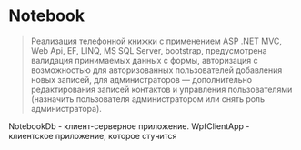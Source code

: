 # Notebook

>Реализация телефонной книжки с применением ASP .NET MVC, Web Api, EF, LINQ, MS SQL Server, bootstrap, предусмотрена валидация принимаемых данных с формы, авторизация с возможностью для авторизованных пользователей добавления новых записей, для администраторов — дополнительно редактирования записей контактов и управления пользователями (назначить пользователя администратором или снять роль администратора).

NotebookDb - клиент-серверное приложение.
WpfClientApp - клиентское приложение, которое стучится  